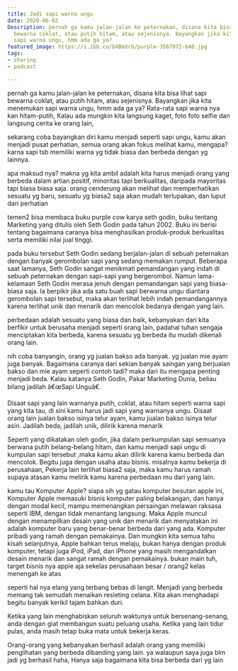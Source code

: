 ```yaml
---
title: Jadi sapi warna ungu
date: 2020-06-02
Description: pernah ga kamu jalan-jalan ke peternakan, disana kita bisa lihat sapi
  bewarna coklat, atau putih hitam, atau sejenisnya. Bayangkan jika kita menemukan
  sapi warna ungu, hmm ada ga ya?
featured_image: https://i.ibb.co/bXBmXrb/purple-3567972-640.jpg
tags:
- sharing
- podcast

---
```

pernah ga kamu jalan-jalan ke peternakan, disana kita bisa lihat sapi bewarna coklat, atau putih hitam, atau sejenisnya. Bayangkan jika kita menemukan sapi warna ungu, hmm ada ga ya? Rata-rata sapi warna nya kan hitam-putih, Kalau ada mungkin kita langsung kaget, foto foto selfie dan langsung cerita ke orang lain,

sekarang coba bayangkan diri kamu menjadi seperti sapi ungu, kamu akan menjadi pusat perhatian, semua orang akan fokus melihat kamu, mengapa? karna sapi tsb memiliki warna yg tidak biasa dan berbeda dengan yg lainnya.

apa maksud nya? makna yg kita ambil adalah kita harus menjadi orang yang berbeda dalam artian positif, minoritas tapi berkualitas, daripada mayoritas tapi biasa biasa saja. orang cenderung akan melihat dan memperhatikan sesuatu yg baru, sesuatu yg biasa2 saja akan mudah terlupakan, dan luput dari perhatian

temen2 bisa membaca buku purple cow karya seth godin, buku tentang Marketing yang ditulis oleh Seth Godin pada tahun 2002. Buku ini berisi tentang bagaimana caranya bisa menghasilkan produk-produk berkualitas serta memiliki nilai jual tinggi.

pada buku tersebut Seth Godin sedang berjalan-jalan di sebuah peternakan dengan banyak gerombolan sapi yang sedang memakan rumput. Beberapa saat lamanya, Seth Godin sangat menikmati pemandangan yang indah di sebuah peternakan dengan sapi-sapi yang bergerombol. Namun lama-kelamaan Seth Godin merasa jenuh dengan pemandangan sapi yang biasa-biasa saja. Ia berpikir jika ada satu buah sapi berwarna ungu diantara gerombolan sapi tersebut, maka akan terlihat lebih indah pemandangannya karena terlihat unik dan menarik dan mencolok bedanya dengan yang lain.

perbedaan adalah sesuatu yang biasa dan baik, kebanyakan dari kita berfikir untuk berusaha menjadi seperti orang lain, padahal tuhan sengaja menciptakan kita berbeda, karena sesuatu yg berbeda itu mudah dikenali orang lain.

nih coba banyangin, orang yg jualan bakso ada banyak. yg jualan mie ayam juga banyak. Bagaimana caranya dari sekian banyak saingan yang berjualan bakso dan mie ayam seperti contoh tadi? maka dari itu mengapa penting menjadi beda. Kalau katanya Seth Godin, Pakar Marketing Dunia, beliau bilang jadilah â€œSapi Unguâ€.

Disaat sapi yang lain warnanya putih, coklat, atau hitam seperti warna sapi yang kita tau, di sini kamu harus jadi sapi yang warnanya ungu. Disaat orang lain jualan bakso isinya telur ayam, kamu jualan bakso isinya telur asin. Jadilah beda, jadilah unik, dilirik karena menarik

Seperti yang dikatakan oleh godin, jika dalam perkumpulan sapi semuanya berwana putih belang-belang hitam, dan kamu menjadi sapi ungu di kumpulan sapi tersebut ,maka kamu akan dilirik karena kamu berbeda dan mencolok. Begitu juga dengan usaha atau bisnis.  misalnya kamu bekerja di perusahaan, Pekerja lain terlihat biasa2 saja, maka kamu harus ramah supaya atasan kamu melirik kamu karena perbedaan mu dari yang lain. 

kamu tau Komputer Apple? siapa sih yg gatau komputer besutan apple ini, Komputer Apple memasuki bisnis komputer paling belakangan, dan hanya dengan modal kecil, mampu memenangkan persaingan melawan raksasa seperti IBM, dengan tidak menantang langsung. Maka Apple muncul dengan menampilkan desain yang unik dan menarik dan menyatakan ini adalah komputer baru yang benar-benar berbeda dari yang ada. Komputer pribadi yang ramah dengan pemakainya. Dan mungkin kita semua tahu kisah selanjutnya, Apple bahkan terus melaju, bukan hanya dengan produk komputer, tetapi juga iPod, iPad, dan iPhone yang masih mengandalkan desain menarik dan sangat ramah dengan pemakainya.
bukan main tuh, target bisnis nya apple aja sekelas perusahaan besar / orang2 kelas menengah ke atas

seperti hal nya elang yang terbang bebas di langit. Menjadi yang berbeda memang tak semudah menaikan resleting celana. Kita akan menghadapi begitu banyak kerikil tajam bahkan duri.

Ketika yang lain menghabiskan seluruh waktunya untuk bersenang-senang, anda dengan giat membangun suatu peluang usaha. Ketika yang lain tidur pulas, anda masih tetap buka mata untuk bekerja keras.

Orang-orang yang kebanyakan berhasil adalah orang yang memiliki penglihatan yang berbeda dibanding yang lain. ya walaupun saya juga blm jadi yg berhasil haha, Hanya saja bagaimana kita bisa berbeda dari yg lain
